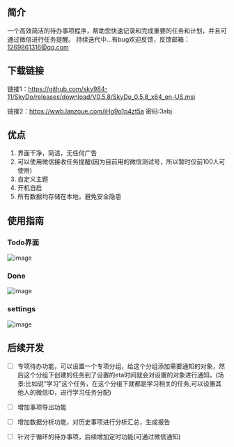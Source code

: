 ## 简介

一个高效简洁的待办事项程序，帮助您快速记录和完成重要的任务和计划，并且可通过微信进行任务提醒。
持续迭代中...有bug欢迎反馈，反馈邮箱：1269861316@qq.com

## 下载链接

链接1：https://github.com/sky984-11/SkyDo/releases/download/V0.5.8/SkyDo_0.5.8_x64_en-US.msi

链接2：https://wwb.lanzoue.com/iHg9o1p4zt5a
密码:3abj

## 优点

1. 界面干净，简洁，无任何广告
2. 可以使用微信接收任务提醒(因为目前用的微信测试号，所以暂时仅前100人可使用)
3. 自定义主题
4. 开机自启
5. 所有数据均存储在本地，避免安全隐患

## 使用指南

### Todo界面
![image](https://github.com/sky984-11/SkyDo/assets/58068214/38a11fd6-8bd5-48b1-90ee-fcd383c36e0f)


### Done
![image](https://github.com/sky984-11/SkyDo/assets/58068214/220a2bfb-bac0-4696-aa72-3efab54dbbba)


### settings
![image](https://github.com/sky984-11/SkyDo/assets/58068214/61e3e525-4097-46dc-b0b9-0cec186a4a51)


## 后续开发

- [ ] 专项待办功能，可以设置一个专项分组，给这个分组添加需要通知的对象，然后这个分组下创建的任务到了设置的eta时间就会对设置的对象进行通知。(场景:比如说“学习”这个任务，在这个分组下就都是学习相关的任务,可以设置其他人的微信ID，进行学习任务分配)
- [ ] 增加事项导出功能
- [ ] 增加数据分析功能，对历史事项进行分析汇总，生成报告
- [ ] 针对于循环的待办事项，后续增加定时功能(可通过微信通知)

